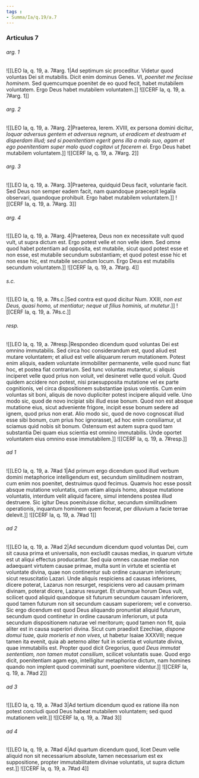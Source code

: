 ```yaml
---
tags : 
- Summa/Ia/q.19/a.7
---
```


### Articulus 7

###### arg. 1
![[LEO Ia, q. 19, a. 7#arg. 1|Ad septimum sic proceditur. Videtur quod voluntas Dei sit mutabilis. Dicit enim dominus Genes. VI, *poenitet me fecisse hominem*. Sed quemcumque poenitet de eo quod fecit, habet mutabilem voluntatem. Ergo Deus habet mutabilem voluntatem.]]
![[CERF Ia, q. 19, a. 7#arg. 1]]

###### arg. 2
![[LEO Ia, q. 19, a. 7#arg. 2|Praeterea, Ierem. XVIII, ex persona domini dicitur, *loquar adversus gentem et adversus regnum, ut eradicem et destruam et disperdam illud; sed si poenitentiam egerit gens illa a malo suo, agam et ego poenitentiam super malo quod cogitavi ut facerem ei*. Ergo Deus habet mutabilem voluntatem.]]
![[CERF Ia, q. 19, a. 7#arg. 2]]

###### arg. 3
![[LEO Ia, q. 19, a. 7#arg. 3|Praeterea, quidquid Deus facit, voluntarie facit. Sed Deus non semper eadem facit, nam quandoque praecepit legalia observari, quandoque prohibuit. Ergo habet mutabilem voluntatem.]]
![[CERF Ia, q. 19, a. 7#arg. 3]]

###### arg. 4
![[LEO Ia, q. 19, a. 7#arg. 4|Praeterea, Deus non ex necessitate vult quod vult, ut supra dictum est. Ergo potest velle et non velle idem. Sed omne quod habet potentiam ad opposita, est mutabile, sicut quod potest esse et non esse, est mutabile secundum substantiam; et quod potest esse hic et non esse hic, est mutabile secundum locum. Ergo Deus est mutabilis secundum voluntatem.]]
![[CERF Ia, q. 19, a. 7#arg. 4]]

###### s.c.
![[LEO Ia, q. 19, a. 7#s.c.|Sed contra est quod dicitur Num. XXIII, *non est Deus, quasi homo, ut mentiatur; neque ut filius hominis, ut mutetur*.]]
![[CERF Ia, q. 19, a. 7#s.c.]]

###### resp.
![[LEO Ia, q. 19, a. 7#resp.|Respondeo dicendum quod voluntas Dei est omnino immutabilis. Sed circa hoc considerandum est, quod aliud est mutare voluntatem; et aliud est velle aliquarum rerum mutationem. Potest enim aliquis, eadem voluntate immobiliter permanente, velle quod nunc fiat hoc, et postea fiat contrarium. Sed tunc voluntas mutaretur, si aliquis inciperet velle quod prius non voluit, vel desineret velle quod voluit. Quod quidem accidere non potest, nisi praesupposita mutatione vel ex parte cognitionis, vel circa dispositionem substantiae ipsius volentis. Cum enim voluntas sit boni, aliquis de novo dupliciter potest incipere aliquid velle. Uno modo sic, quod de novo incipiat sibi illud esse bonum. Quod non est absque mutatione eius, sicut adveniente frigore, incipit esse bonum sedere ad ignem, quod prius non erat. Alio modo sic, quod de novo cognoscat illud esse sibi bonum, cum prius hoc ignorasset, ad hoc enim consiliamur, ut sciamus quid nobis sit bonum. Ostensum est autem supra quod tam substantia Dei quam eius scientia est omnino immutabilis. Unde oportet voluntatem eius omnino esse immutabilem.]]
![[CERF Ia, q. 19, a. 7#resp.]]

###### ad 1
![[LEO Ia, q. 19, a. 7#ad 1|Ad primum ergo dicendum quod illud verbum domini metaphorice intelligendum est, secundum similitudinem nostram, cum enim nos poenitet, destruimus quod fecimus. Quamvis hoc esse possit absque mutatione voluntatis, cum etiam aliquis homo, absque mutatione voluntatis, interdum velit aliquid facere, simul intendens postea illud destruere. Sic igitur Deus poenituisse dicitur, secundum similitudinem operationis, inquantum hominem quem fecerat, per diluvium a facie terrae delevit.]]
![[CERF Ia, q. 19, a. 7#ad 1]]

###### ad 2
![[LEO Ia, q. 19, a. 7#ad 2|Ad secundum dicendum quod voluntas Dei, cum sit causa prima et universalis, non excludit causas medias, in quarum virtute est ut aliqui effectus producantur. Sed quia omnes causae mediae non adaequant virtutem causae primae, multa sunt in virtute et scientia et voluntate divina, quae non continentur sub ordine causarum inferiorum; sicut resuscitatio Lazari. Unde aliquis respiciens ad causas inferiores, dicere poterat, Lazarus non resurget, respiciens vero ad causam primam divinam, poterat dicere, Lazarus resurget. Et utrumque horum Deus vult, scilicet quod aliquid quandoque sit futurum secundum causam inferiorem, quod tamen futurum non sit secundum causam superiorem; vel e converso. Sic ergo dicendum est quod Deus aliquando pronuntiat aliquid futurum, secundum quod continetur in ordine causarum inferiorum, ut puta secundum dispositionem naturae vel meritorum; quod tamen non fit, quia aliter est in causa superiori divina. Sicut cum praedixit Ezechiae, *dispone domui tuae, quia morieris et non vives*, ut habetur Isaiae XXXVIII; neque tamen ita evenit, quia ab aeterno aliter fuit in scientia et voluntate divina, quae immutabilis est. Propter quod dicit Gregorius, quod *Deus immutat sententiam, non tamen mutat consilium*, scilicet voluntatis suae. Quod ergo dicit, poenitentiam agam ego, intelligitur metaphorice dictum, nam homines quando non implent quod comminati sunt, poenitere videntur.]]
![[CERF Ia, q. 19, a. 7#ad 2]]

###### ad 3
![[LEO Ia, q. 19, a. 7#ad 3|Ad tertium dicendum quod ex ratione illa non potest concludi quod Deus habeat mutabilem voluntatem; sed quod mutationem velit.]]
![[CERF Ia, q. 19, a. 7#ad 3]]

###### ad 4
![[LEO Ia, q. 19, a. 7#ad 4|Ad quartum dicendum quod, licet Deum velle aliquid non sit necessarium absolute, tamen necessarium est ex suppositione, propter immutabilitatem divinae voluntatis, ut supra dictum est.]]
![[CERF Ia, q. 19, a. 7#ad 4]]

